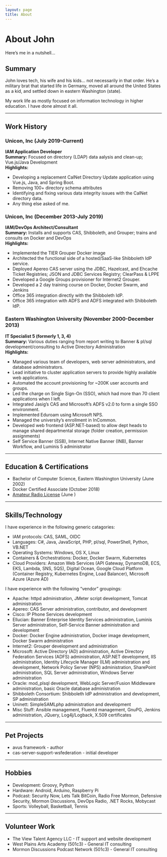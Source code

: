 ```yaml
---
layout: page
title: About
---
```


# About John

Here’s me in a nutshell…

## Summary

John loves tech, his wife and his kids… not necessarily in that order. He’s a military brat that started life in Germany, moved all around the United States as a kid, and settled down in eastern Washington (state).

My work life as mostly focused on information technology in higher education. I have done almost it all.

---

## Work History

### Unicon, Inc (July 2019-Current)

**IAM Application Developer**  
**Summary:** Focused on directory (LDAP) data aalysis and clean-up; Vue.js/Java Development  
**Highlights:**

- Developing a replacement CalNet Directory Update application using Vue.js, Java, and Spring Boot.
- Removing 100+ directory schema attributes
- Identifying and fixing various data integrity issues with the CalNet directory data.
- Any thing else asked of me.

### Unicon, Inc (December 2013-July 2019)

**IAM/DevOps Architect/Consultant**  
**Summary:** Installs and supports CAS, Shibboleth, and Grouper; trains and consults on Docker and DevOps  
**Highlights:**

- Implemented the TIER Grouper Docker image
- Architected the functional side of a hosted/SaaS-like Shibboleth IdP service.
- Deployed Apereo CAS server using the JDBC, Hazelcast, and Ehcache Ticket Registries; JSON and JDBC Services Registry; ClearPass & LPPE
- Developed a Google Groups provisioner for Internet2 Grouper.
- Developed a 2 day training course on Docker, Docker Swarm, and Jenkins
- Office 365 integration directly with the Shibboleth IdP.
- Office 365 integration with ADFS and ADFS integrated with Shibboleth IdP.

### Eastern Washington University (November 2000-December 2013)

**IT Specialist 5 (formerly 1, 3, 4)**  
**Summary:** Various duties ranging from report writing to Banner & pl/sql development/consulting to Active Directory Administration  
**Highlights:**

- Managed various team of developers, web server administrators, and database administrators.
- Lead initiative to cluster application servers to provide highly available web applications.
- Automated the account provisioning for ~200K user accounts and groups.
- Led the charge on Single Sign-On (SSO), which had more than 70 client applications when I left.
- Integrated Jasig’s CAS and Microsoft’s ADFS v2.0 to form a single SSO environment.
- Implemented Eduroam using Microsoft NPS.
- Managed the university’s enrollment in InCommon.
- Developed web frontend (ASP.NET-based) to allow dept heads to manage shared departmental storage (folder creation, permission assignments)
- Self Service Banner (SSB), Internet Native Banner (INB), Banner Workflow, and Luminis 5 administrator

---

## Education & Certifications

- Bachelor of Computer Science, Eastern Washington University (June 2002)
- Docker Certified Associate (October 2018)
- [Amateur Radio License](https://wireless2.fcc.gov/UlsApp/UlsSearch/license.jsp?licKey=734486) (June )

---

## Skills/Technology

I have experience in the following generic catagories:

- IAM protocols: CAS, SAML, OIDC
- Languages: C#, Java, JavaScript, PHP, pl/sql, PowerShell, Python, VB.NET
- Operating Systems: Windows, OS X, Linux
- Containers & Orchestrations: Docker, Docker Swarm, Kubernetes
- Cloud Providers: Amazon Web Services (API Gateway, DynamoDB, ECS, EKS, Lambda, SNS, SQS), Digital Ocean, Google Cloud Platform (Container Registry, Kubernetes Engine, Load Balancer), Microsoft Azure (Azure AD)

I have experience with the following “vendor” groupings:

- Apache: httpd administration, JMeter script development, Tomcat administration
- Apereo: CAS Server administration, contributor, and development
- Cisco: IP Phone Services development
- Ellucian: Banner Enterprise Identity Services administration, Luminis Server administration, Self-Service Banner administration and development
- Docker: Docker Engine administration, Docker image development, Docker Swarm administration
- Internet2: Grouper development and administration
- Microsoft: Active Directory (AD) administration, Active Directory Federation Services (ADFS) administration, ASP.NET development, IIS administration, Identity Lifecycle Manager (ILM) administration and development, Network Policy Server (NPS) administration, SharePoint administration, SQL Server administration, Windows Server administration
- Oracle: mod_plsql development, WebLogic Server/Fusion Middleware administration, basic Oracle database administration
- Shibboleth Consortium: Shibboleth IdP administration and development, SP administration
- Uninett: SimpleSAMLphp administration and development
- Misc Stuff: Ansible management, Fluentd management, GnuPG, Jenkins administration, JQuery, Log4j/Logback, X.509 certificates

---

## Pet Projects

- avus framework - author
- cas-server-support-wsfederation - initial developer

---

## Hobbies

- Development: Groovy, Python
- Hardware: Android, Arduino, Raspberry Pi
- Podcast: Security Now, Lets Talk BitCoin, Radio Free Mormon, Defensive Security, Mormon Discussions, DevOps Radio, .NET Rocks, Mobycast
- Sports: Volleyball, Basketball, Tennis

---

## Volunteer Work

- The View Talent Agency LLC - IT support and website development
- West Plains Arts Academy (501c3) - General IT consulting
- Mormon Discussions Podcast Network (501c3) - General IT consulting
